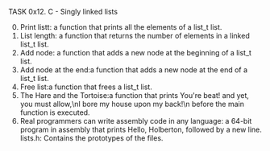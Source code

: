 TASK 0x12. C - Singly linked lists

0. Print listt: a function that prints all the elements of a list_t list.
1. List length: a function that returns the number of elements in a linked list_t list.
2. Add node: a function that adds a new node at the beginning of a list_t list.
3. Add node at the end:a function that adds a new node at the end of a list_t list.
4. Free list:a function that frees a list_t list.
5. The Hare and the Tortoise:a function that prints You're beat! and yet, you must allow,\nI bore my house upon my back!\n before the main function is executed.
6. Real programmers can write assembly code in any language:  a 64-bit program in assembly that prints Hello, Holberton, followed by a new line.
lists.h: Contains the prototypes of the files.
